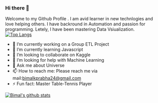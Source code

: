 ### Hi there 👋

Welcome to my Github Profile . I am avid learner in new technlogies and love helping others. I have backround in Automation and passion for programming.
Letely, I have been mastering Data Vsiualization.
</br>
[![Top Langs](https://github-readme-stats.vercel.app/api/top-langs/?username=bimalkprabha&layout=compact&theme=radical)](https://github.com/bimalkprabha/github-readme-stats)
- 🔭 I’m currently working on a Group ETL Project
- 🌱 I’m currently learning Javascript
- 👯 I’m looking to collaborate on Kaggle
- 🤔 I’m looking for help with  Machine Learning
- 💬 Ask me about Universe
- 📫 How to reach me: Please reach me via mail:bimalkprabha24@gmail.com
- ⚡ Fun fact: Master Table-Tennis Player

[![Bimal's github stats](https://github-readme-stats.vercel.app/api?username=bimalkprabha&show_icons=true&theme=radical)](https://github.com/bimalkprabha/github-readme-stats)
